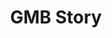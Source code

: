 ---
title: GMB Story
slug: gmb-story
description: Ontdek hoe een GMB student groeit van een beginner zonder enige kennis tot een ervaren leider.
thumbnail:
    url: "gmb-story/thumb.png"
    alt: "Het GMB verhaal"
created: 20/01/2017
active: true
enabled: false
order: 1
---